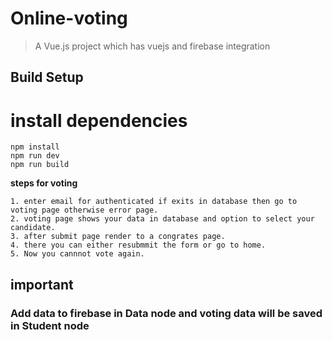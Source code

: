 # Online-voting
> A Vue.js project which has vuejs and firebase integration

## Build Setup


# install dependencies
```
npm install
npm run dev
npm run build
```

**steps for voting**
```
1. enter email for authenticated if exits in database then go to voting page otherwise error page.
2. voting page shows your data in database and option to select your candidate.
3. after submit page render to a congrates page.
4. there you can either resubmmit the form or go to home.
5. Now you cannnot vote again.
```

## important 
### Add data to firebase in Data node and voting data will be saved in Student node


